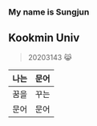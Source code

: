 ### My name is Sungjun
## Kookmin Univ
> 20203143 😹

| 나는 | 문어 |
|------|------|
| 꿈을 | 꾸는 |
| 문어 | 문어 |

